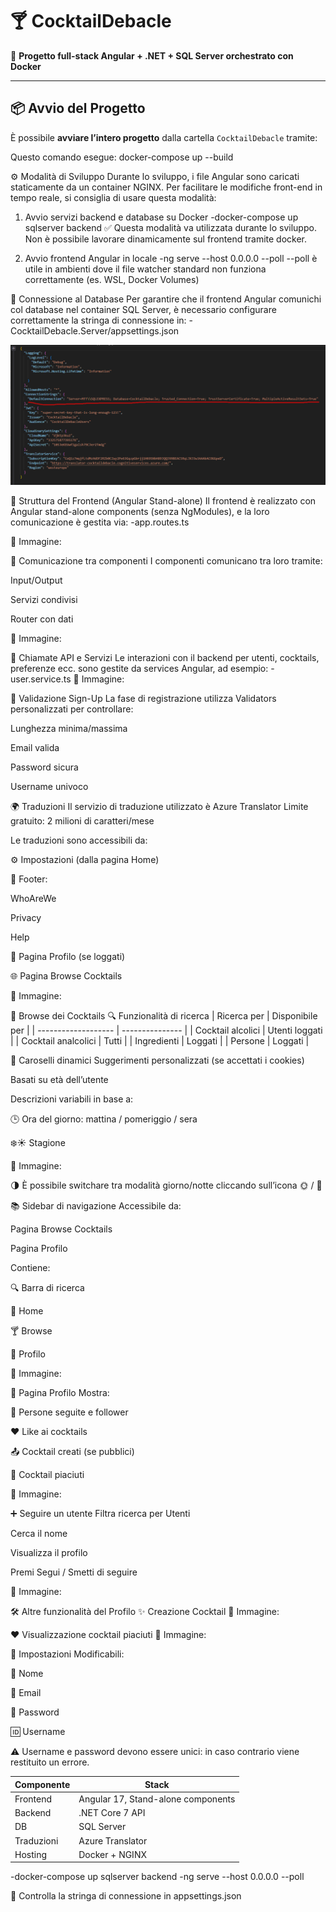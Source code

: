 # 🍸 CocktailDebacle

🚀 **Progetto full-stack Angular + .NET + SQL Server orchestrato con Docker**

---

## 📦 Avvio del Progetto

È possibile **avviare l’intero progetto** dalla cartella `CocktailDebacle` tramite:

Questo comando esegue:
docker-compose up --build



⚙️ Modalità di Sviluppo
Durante lo sviluppo, i file Angular sono caricati staticamente da un container NGINX.
Per facilitare le modifiche front-end in tempo reale, si consiglia di usare questa modalità:

1. Avvio servizi backend e database su Docker
-docker-compose up sqlserver backend
✅ Questa modalità va utilizzata durante lo sviluppo.
Non è possibile lavorare dinamicamente sul frontend tramite docker.

2. Avvio frontend Angular in locale
-ng serve --host 0.0.0.0 --poll
 --poll è utile in ambienti dove il file watcher standard non funziona correttamente (es. WSL, Docker Volumes)

🔗 Connessione al Database
Per garantire che il frontend Angular comunichi col database nel container SQL Server, è necessario configurare correttamente la stringa di connessione in:
-CocktailDebacle.Server/appsettings.json

![Img](./src/appsetting.png)


🧩 Struttura del Frontend (Angular Stand-alone)
Il frontend è realizzato con Angular stand-alone components (senza NgModules), e la loro comunicazione è gestita via:
-app.routes.ts

📸 Immagine:

🔄 Comunicazione tra componenti
I componenti comunicano tra loro tramite:

Input/Output

Servizi condivisi

Router con dati

📸 Immagine:

🔌 Chiamate API e Servizi
Le interazioni con il backend per utenti, cocktails, preferenze ecc. sono gestite da services Angular, ad esempio:
-user.service.ts
📸 Immagine:

📝 Validazione Sign-Up
La fase di registrazione utilizza Validators personalizzati per controllare:

Lunghezza minima/massima

Email valida

Password sicura

Username univoco

🌍 Traduzioni
Il servizio di traduzione utilizzato è Azure Translator
Limite gratuito: 2 milioni di caratteri/mese

Le traduzioni sono accessibili da:

⚙️ Impostazioni (dalla pagina Home)

📌 Footer:

WhoAreWe

Privacy

Help

🔐 Pagina Profilo (se loggati)

🌐 Pagina Browse Cocktails

📸 Immagine:

🍹 Browse dei Cocktails
🔍 Funzionalità di ricerca
| Ricerca per         | Disponibile per |
| ------------------- | --------------- |
| Cocktail alcolici   | Utenti loggati  |
| Cocktail analcolici | Tutti           |
| Ingredienti         | Loggati         |
| Persone             | Loggati         |


🎠 Caroselli dinamici
Suggerimenti personalizzati (se accettati i cookies)

Basati su età dell’utente

Descrizioni variabili in base a:

🕒 Ora del giorno: mattina / pomeriggio / sera

❄️☀️ Stagione


📸 Immagine:

🌗 È possibile switchare tra modalità giorno/notte cliccando sull’icona 🌞 / 🌙


📚 Sidebar di navigazione
Accessibile da:

Pagina Browse Cocktails

Pagina Profilo

Contiene:

🔍 Barra di ricerca

📄 Home

🍸 Browse

👤 Profilo

📸 Immagine:

👤 Pagina Profilo
Mostra:

👥 Persone seguite e follower

❤️ Like ai cocktails

📤 Cocktail creati (se pubblici)

📌 Cocktail piaciuti

📸 Immagine:

➕ Seguire un utente
Filtra ricerca per Utenti

Cerca il nome

Visualizza il profilo

Premi Segui / Smetti di seguire

📸 Immagine:

🛠️ Altre funzionalità del Profilo
✨ Creazione Cocktail
📸 Immagine:

❤️ Visualizzazione cocktail piaciuti
📸 Immagine:

🔧 Impostazioni
Modificabili:

🧑 Nome

📧 Email

🔐 Password

🆔 Username

⚠️ Username e password devono essere unici: in caso contrario viene restituito un errore.


| Componente | Stack                              |
| ---------- | ---------------------------------- |
| Frontend   | Angular 17, Stand-alone components |
| Backend    | .NET Core 7 API                    |
| DB         | SQL Server                         |
| Traduzioni | Azure Translator                   |
| Hosting    | Docker + NGINX                     |
-docker-compose up sqlserver backend
-ng serve --host 0.0.0.0 --poll

🔗 Controlla la stringa di connessione in appsettings.json
